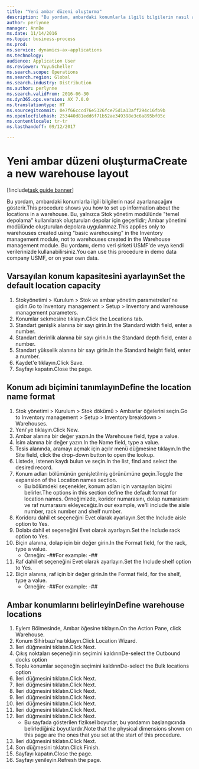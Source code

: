 ```yaml
---
title: "Yeni ambar düzeni oluşturma"
description: "Bu yordam, ambardaki konumlarla ilgili bilgilerin nasıl ayarlanacağını gösterir."
author: perlynne
manager: AnnBe
ms.date: 11/14/2016
ms.topic: business-process
ms.prod: 
ms.service: dynamics-ax-applications
ms.technology: 
audience: Application User
ms.reviewer: YuyuScheller
ms.search.scope: Operations
ms.search.region: Global
ms.search.industry: Distribution
ms.author: perlynne
ms.search.validFrom: 2016-06-30
ms.dyn365.ops.version: AX 7.0.0
ms.translationtype: HT
ms.sourcegitcommit: 0e7f66cccd76e5326fce75d1a13aff294c16fb9b
ms.openlocfilehash: 253440d81edd6f71b52ae349398e3c6a895bf05c
ms.contentlocale: tr-tr
ms.lasthandoff: 09/12/2017

---
```

# <a name="create-a-new-warehouse-layout"></a><span data-ttu-id="8bf24-103">Yeni ambar düzeni oluşturma</span><span class="sxs-lookup"><span data-stu-id="8bf24-103">Create a new warehouse layout</span></span>

[!include[task guide banner](../../includes/task-guide-banner.md)]

<span data-ttu-id="8bf24-104">Bu yordam, ambardaki konumlarla ilgili bilgilerin nasıl ayarlanacağını gösterir.</span><span class="sxs-lookup"><span data-stu-id="8bf24-104">This procedure shows you how to set up information about the locations in a warehouse.</span></span> <span data-ttu-id="8bf24-105">Bu, yalnızca Stok yönetim modülünde "temel depolama" kullanılarak oluşturulan depolar için geçerlidir; Ambar yönetimi modülünde oluşturulan depolara uygulanmaz.</span><span class="sxs-lookup"><span data-stu-id="8bf24-105">This applies only to warehouses created using "basic warehousing" in the Inventory management module, not to warehouses created in the Warehouse management module.</span></span> <span data-ttu-id="8bf24-106">Bu yordamı, demo veri şirketi USMF'de veya kendi verilerinizde kullanabilirsiniz.</span><span class="sxs-lookup"><span data-stu-id="8bf24-106">You can use this procedure in demo data company USMF, or on your own data.</span></span>


## <a name="set-the-default-location-capacity"></a><span data-ttu-id="8bf24-107">Varsayılan konum kapasitesini ayarlayın</span><span class="sxs-lookup"><span data-stu-id="8bf24-107">Set the default location capacity</span></span>
1. <span data-ttu-id="8bf24-108">Stokyönetimi > Kurulum > Stok ve ambar yönetim parametreleri'ne gidin.</span><span class="sxs-lookup"><span data-stu-id="8bf24-108">Go to Inventory management > Setup > Inventory and warehouse management parameters.</span></span>
2. <span data-ttu-id="8bf24-109">Konumlar sekmesine tıklayın.</span><span class="sxs-lookup"><span data-stu-id="8bf24-109">Click the Locations tab.</span></span>
3. <span data-ttu-id="8bf24-110">Standart genişlik alanına bir sayı girin.</span><span class="sxs-lookup"><span data-stu-id="8bf24-110">In the Standard width field, enter a number.</span></span>
4. <span data-ttu-id="8bf24-111">Standart derinlik alanına bir sayı girin.</span><span class="sxs-lookup"><span data-stu-id="8bf24-111">In the Standard depth field, enter a number.</span></span>
5. <span data-ttu-id="8bf24-112">Standart yükselik alanına bir sayı girin.</span><span class="sxs-lookup"><span data-stu-id="8bf24-112">In the Standard height field, enter a number.</span></span>
6. <span data-ttu-id="8bf24-113">Kaydet'e tıklayın.</span><span class="sxs-lookup"><span data-stu-id="8bf24-113">Click Save.</span></span>
7. <span data-ttu-id="8bf24-114">Sayfayı kapatın.</span><span class="sxs-lookup"><span data-stu-id="8bf24-114">Close the page.</span></span>

## <a name="define-the-location-name-format"></a><span data-ttu-id="8bf24-115">Konum adı biçimini tanımlayın</span><span class="sxs-lookup"><span data-stu-id="8bf24-115">Define the location name format</span></span>
1. <span data-ttu-id="8bf24-116">Stok yönetimi > Kurulum > Stok dökümü > Ambarlar öğelerini seçin.</span><span class="sxs-lookup"><span data-stu-id="8bf24-116">Go to Inventory management > Setup > Inventory breakdown > Warehouses.</span></span>
2. <span data-ttu-id="8bf24-117">Yeni'ye tıklayın.</span><span class="sxs-lookup"><span data-stu-id="8bf24-117">Click New.</span></span>
3. <span data-ttu-id="8bf24-118">Ambar alanına bir değer yazın.</span><span class="sxs-lookup"><span data-stu-id="8bf24-118">In the Warehouse field, type a value.</span></span>
4. <span data-ttu-id="8bf24-119">İsim alanına bir değer yazın.</span><span class="sxs-lookup"><span data-stu-id="8bf24-119">In the Name field, type a value.</span></span>
5. <span data-ttu-id="8bf24-120">Tesis alanında, aramayı açmak için açılır menü düğmesine tıklayın.</span><span class="sxs-lookup"><span data-stu-id="8bf24-120">In the Site field, click the drop-down button to open the lookup.</span></span>
6. <span data-ttu-id="8bf24-121">Listede, istenen kaydı bulun ve seçin.</span><span class="sxs-lookup"><span data-stu-id="8bf24-121">In the list, find and select the desired record.</span></span>
7. <span data-ttu-id="8bf24-122">Konum adları bölümünün genişletilmiş görünümüne geçin.</span><span class="sxs-lookup"><span data-stu-id="8bf24-122">Toggle the expansion of the Location names section.</span></span>
    * <span data-ttu-id="8bf24-123">Bu bölümdeki seçenekler, konum adları için varsayılan biçimi belirler.</span><span class="sxs-lookup"><span data-stu-id="8bf24-123">The options in this section define the default format for location names.</span></span> <span data-ttu-id="8bf24-124">Örneğimizde, koridor numarasını, dolap numarasını ve raf numarasını ekleyeceğiz.</span><span class="sxs-lookup"><span data-stu-id="8bf24-124">In our example, we'll include the aisle number, rack number and shelf number.</span></span>  
8. <span data-ttu-id="8bf24-125">Koridoru dahil et seçeneğini Evet olarak ayarlayın.</span><span class="sxs-lookup"><span data-stu-id="8bf24-125">Set the Include aisle option to Yes.</span></span>
9. <span data-ttu-id="8bf24-126">Dolabı dahil et seçeneğini Evet olarak ayarlayın.</span><span class="sxs-lookup"><span data-stu-id="8bf24-126">Set the Include rack option to Yes.</span></span>
10. <span data-ttu-id="8bf24-127">Biçin alanına, dolap için bir değer girin.</span><span class="sxs-lookup"><span data-stu-id="8bf24-127">In the Format field, for the rack, type a value.</span></span>
    * <span data-ttu-id="8bf24-128">Örneğin: -##</span><span class="sxs-lookup"><span data-stu-id="8bf24-128">For example: -##</span></span>  
11. <span data-ttu-id="8bf24-129">Raf dahil et seçeneğini Evet olarak ayarlayın.</span><span class="sxs-lookup"><span data-stu-id="8bf24-129">Set the Include shelf option to Yes.</span></span>
12. <span data-ttu-id="8bf24-130">Biçin alanına, raf için bir değer girin.</span><span class="sxs-lookup"><span data-stu-id="8bf24-130">In the Format field, for the shelf, type a value.</span></span>
    * <span data-ttu-id="8bf24-131">Örneğin: -##</span><span class="sxs-lookup"><span data-stu-id="8bf24-131">For example: -##</span></span>  

## <a name="define-warehouse-locations"></a><span data-ttu-id="8bf24-132">Ambar konumlarını belirleyin</span><span class="sxs-lookup"><span data-stu-id="8bf24-132">Define warehouse locations</span></span>
1. <span data-ttu-id="8bf24-133">Eylem Bölmesinde, Ambar öğesine tıklayın.</span><span class="sxs-lookup"><span data-stu-id="8bf24-133">On the Action Pane, click Warehouse.</span></span>
2. <span data-ttu-id="8bf24-134">Konum Sihirbazı'na tıklayın.</span><span class="sxs-lookup"><span data-stu-id="8bf24-134">Click Location Wizard.</span></span>
3. <span data-ttu-id="8bf24-135">İleri düğmesini tıklatın.</span><span class="sxs-lookup"><span data-stu-id="8bf24-135">Click Next.</span></span>
4. <span data-ttu-id="8bf24-136">Çıkış noktaları seçeneğinin seçimini kaldırın</span><span class="sxs-lookup"><span data-stu-id="8bf24-136">De-select the Outbound docks option</span></span>
5. <span data-ttu-id="8bf24-137">Toplu konumlar seçeneğin seçimini kaldırın</span><span class="sxs-lookup"><span data-stu-id="8bf24-137">De-select the Bulk locations option</span></span>
6. <span data-ttu-id="8bf24-138">İleri düğmesini tıklatın.</span><span class="sxs-lookup"><span data-stu-id="8bf24-138">Click Next.</span></span>
7. <span data-ttu-id="8bf24-139">İleri düğmesini tıklatın.</span><span class="sxs-lookup"><span data-stu-id="8bf24-139">Click Next.</span></span>
8. <span data-ttu-id="8bf24-140">İleri düğmesini tıklatın.</span><span class="sxs-lookup"><span data-stu-id="8bf24-140">Click Next.</span></span>
9. <span data-ttu-id="8bf24-141">İleri düğmesini tıklatın.</span><span class="sxs-lookup"><span data-stu-id="8bf24-141">Click Next.</span></span>
10. <span data-ttu-id="8bf24-142">İleri düğmesini tıklatın.</span><span class="sxs-lookup"><span data-stu-id="8bf24-142">Click Next.</span></span>
11. <span data-ttu-id="8bf24-143">İleri düğmesini tıklatın.</span><span class="sxs-lookup"><span data-stu-id="8bf24-143">Click Next.</span></span>
12. <span data-ttu-id="8bf24-144">İleri düğmesini tıklatın.</span><span class="sxs-lookup"><span data-stu-id="8bf24-144">Click Next.</span></span>
    * <span data-ttu-id="8bf24-145">Bu sayfada gösterilen fiziksel boyutlar, bu yordamın başlangıcında belirlediğiniz boyutlardır.</span><span class="sxs-lookup"><span data-stu-id="8bf24-145">Note that the physical dimensions shown on this page are the ones that you set at the start of this procedure.</span></span>  
13. <span data-ttu-id="8bf24-146">İleri düğmesini tıklatın.</span><span class="sxs-lookup"><span data-stu-id="8bf24-146">Click Next.</span></span>
14. <span data-ttu-id="8bf24-147">Son düğmesini tıklatın.</span><span class="sxs-lookup"><span data-stu-id="8bf24-147">Click Finish.</span></span>
15. <span data-ttu-id="8bf24-148">Sayfayı kapatın.</span><span class="sxs-lookup"><span data-stu-id="8bf24-148">Close the page.</span></span>
16. <span data-ttu-id="8bf24-149">Sayfayı yenileyin.</span><span class="sxs-lookup"><span data-stu-id="8bf24-149">Refresh the page.</span></span>

